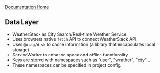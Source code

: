 [Documentation Home](../README.MD)

## Data Layer

- WeatherStack as City Search/Real-time Weather Service.
- Uses browsers native `fetch` API to connect WeatherStack API.
- Uses `@otag/disk` to cache information (a library that encapsulates local storage).
- ServiceWorker to enhance speed and offline functionality
- Keys are stored with namespaces such as "user", "weather", "city"...
- These namespaces can be specified in project config.
